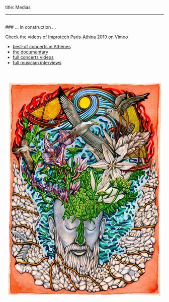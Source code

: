 title: Medias

---
<br>
### ... in  construction ...

Check the videos of [Improtech Paris-Athina](http://ikparisathina.ircam.fr/) 2019 on Vimeo

* [best-of concerts in Athènes](https://vimeo.com/428831250)
* [the documentary](https://vimeo.com/432057132)
* [full concerts  videos](https://vimeo.com/showcase/6364851)
* [full musician interviews](https://vimeo.com/showcase/7276504)


<br>

<p align="center">
  <img src="../images/IKPoster1b.jpg" width="1000">
</p>
